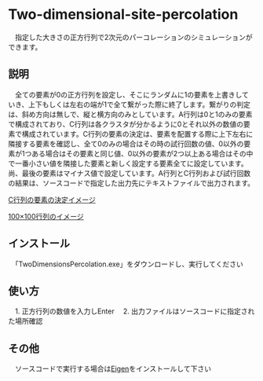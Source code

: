 # Two-dimensional-site-percolation

　指定した大きさの正方行列で2次元のパーコレーションのシミュレーションができます。

## 説明

　全ての要素が0の正方行列を設定し、そこにランダムに1の要素を上書きしていき、上下もしくは左右の端が1で全て繋がった際に終了します。繋がりの判定は、斜め方向は無しで、縦と横方向のみとしています。A行列は0と1のみの要素で構成されており、C行列は各クラスタが分かるように0とそれ以外の数値の要素で構成されています。C行列の要素の決定は、要素を配置する際に上下左右に隣接する要素を確認し、全て0のみの場合はその時の試行回数の値、0以外の要素が1つある場合はその要素と同じ値、0以外の要素が2つ以上ある場合はその中で一番小さい値を隣接した要素と新しく設定する要素全てに設定しています。尚、最後の要素はマイナス値で設定しています。A行列とC行列および試行回数の結果は、ソースコードで指定した出力先にテキストファイルで出力されます。

[C行列の要素の決定イメージ](images/C.PNG "C")

[100×100行列のイメージ](images/100×100.PNG "100×100")

## インストール
　「TwoDimensionsPercolation.exe」をダウンロードし、実行してください

## 使い方
　1. 正方行列の数値を入力しEnter
　2. 出力ファイルはソースコードに指定された場所確認

## その他
　ソースコードで実行する場合は[Eigen](https://eigen.tuxfamily.org/index.php?title=Main_Page "Eigen")をインストールして下さい